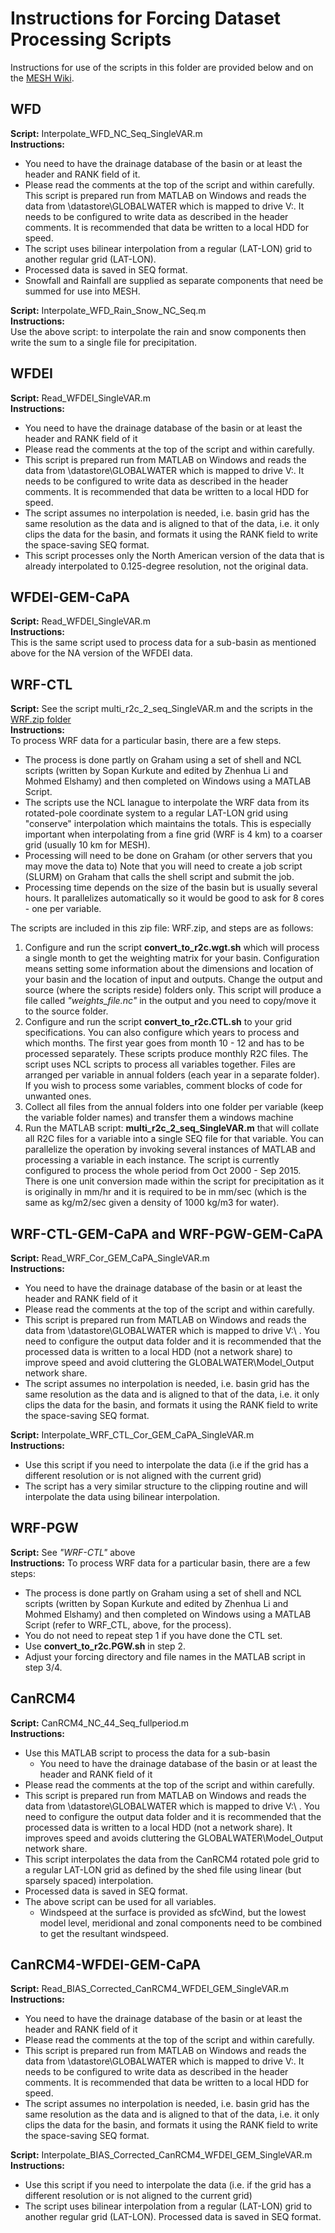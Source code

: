 # Instructions for Forcing Dataset Processing Scripts
Instructions for use of the scripts in this folder are provided below and on the [MESH Wiki](https://wiki.usask.ca/display/MESH/Forcing+Datasets+for+MESH).

## WFD
**Script:** Interpolate_WFD_NC_Seq_SingleVAR.m  
**Instructions:**
- You need to have the drainage database of the basin or at least the header and RANK field of it.
- Please read the comments at the top of the script and within carefully. This script is prepared run from MATLAB on Windows and reads the data from \\datastore\GLOBALWATER which is mapped to drive V:\. It needs to be configured to write data as described in the header comments. It is recommended that data be written to a local HDD for speed.
- The script uses bilinear interpolation from a regular (LAT-LON) grid to another regular grid (LAT-LON).
- Processed data is saved in SEQ format.
- Snowfall and Rainfall are supplied as separate components that need be summed for use into MESH.

**Script:** Interpolate_WFD_Rain_Snow_NC_Seq.m   
**Instructions:**   
Use the above script: to interpolate the rain and snow components then write the sum to a single file for precipitation.

## WFDEI
**Script:** Read_WFDEI_SingleVAR.m  
**Instructions:**
- You need to have the drainage database of the basin or at least the header and RANK field of it
- Please read the comments at the top of the script and within carefully.
- This script is prepared run from MATLAB on Windows and reads the data from \\datastore\GLOBALWATER which is mapped to drive V:\. It needs to be configured to write data as described in the header comments. It is recommended that data be written to a local HDD for speed.
- The script assumes no interpolation is needed, i.e. basin grid has the same resolution as the data and is aligned to that of the data, i.e. it only clips the data for the basin, and formats it using the RANK field to write the space-saving SEQ format.
- This script processes only the North American version of the data that is already interpolated to 0.125-degree resolution, not the original data.

## WFDEI-GEM-CaPA
**Script:** Read_WFDEI_SingleVAR.m  
**Instructions:**   
This is the same script used to process data for a sub-basin as mentioned above for the NA version of the WFDEI data.

## WRF-CTL
**Script:** See the script multi_r2c_2_seq_SingleVAR.m and the scripts in the [WRF.zip folder](./WRF.zip)  
**Instructions:**  
To process WRF data for a particular basin, there are a few steps.

- The process is done partly on Graham using a set of shell and NCL scripts (written by Sopan Kurkute and edited by Zhenhua Li and Mohmed Elshamy) and then completed on Windows using a MATLAB Script.
- The scripts use the NCL lanague to interpolate the WRF data from its rotated-pole coordinate system to a regular LAT-LON grid using "conserve" interpolation which maintains the totals.
This is especially important when interpolating from a fine grid (WRF is 4 km) to a coarser grid (usually 10 km for MESH).
- Processing will need to be done on Graham (or other servers that you may move the data to)
Note that you will need to create a job script (SLURM) on Graham that calls the shell script and submit the job.
- Processing time depends on the size of the basin but is usually several hours. It parallelizes automatically so it would be good to ask for 8 cores - one per variable.

The scripts are included in this zip file: WRF.zip, and steps are as follows:

1. Configure and run the script **convert_to_r2c.wgt.sh** which will process a single month to get the weighting matrix for your basin. Configuration means setting some information about the dimensions and location of your basin and the location of input and outputs. Change the output and source (where the scripts reside) folders only. This script will produce a file called *"weights_file.nc"* in the output and you need to copy/move it to the source folder.
2. Configure and run the script **convert_to_r2c.CTL.sh** to your grid specifications. You can also configure which years to process and which months.  The first year goes from month 10 - 12 and has to be processed separately. These scripts produce monthly R2C files. The script uses NCL scripts to process all variables together. Files are arranged per variable in annual folders (each year in a separate folder). If you wish to process some variables, comment blocks of code for unwanted ones.
3. Collect all files from the annual folders into one folder per variable (keep the variable folder names) and transfer them a windows machine
4. Run the MATLAB script: **multi_r2c_2_seq_SingleVAR.m** that will collate all R2C files for a variable into a single SEQ file for that variable. You can parallelize the operation by invoking several instances of MATLAB and processing a variable in each instance. The script is currently configured to process the whole period from Oct 2000 - Sep 2015. There is one unit conversion made within the script for precipitation as it is originally in mm/hr and it is required to be in mm/sec (which is the same as kg/m2/sec given a density of 1000 kg/m3 for water).

## WRF-CTL-GEM-CaPA and WRF-PGW-GEM-CaPA
**Script:** Read_WRF_Cor_GEM_CaPA_SingleVAR.m  
**Instructions:**
- You need to have the drainage database of the basin or at least the header and RANK field of it
- Please read the comments at the top of the script and within carefully.
- This script is prepared run from MATLAB on Windows and reads the data from \\datastore\GLOBALWATER which is mapped to drive V:\ . You need to configure the output data folder and it is recommended that the processed data is written to a local HDD (not a network share) to improve speed and avoid cluttering the GLOBALWATER\Model_Output network share.
- The script assumes no interpolation is needed, i.e. basin grid has the same resolution as the data and is aligned to that of the data, i.e. it only clips the data for the basin, and formats it using the RANK field to write the space-saving SEQ format.

**Script:** Interpolate_WRF_CTL_Cor_GEM_CaPA_SingleVAR.m  
**Instructions:**  
- Use this script if you need to interpolate the data (i.e if the grid has a different resolution or is not aligned with the current grid)
- The script has a very similar structure to the clipping routine and will interpolate the data using bilinear interpolation.

## WRF-PGW
**Script:** See *"WRF-CTL"* above  
**Instructions:**
To process WRF data for a particular basin, there are a few steps:
- The process is done partly on Graham using a set of shell and NCL scripts (written by Sopan Kurkute and edited by Zhenhua Li and Mohmed Elshamy) and then completed on Windows using a MATLAB Script (refer to WRF_CTL, above, for the process).
- You do not need to repeat step 1 if you have done the CTL set.
- Use **convert_to_r2c.PGW.sh** in step 2.
- Adjust your forcing directory and file names in the MATLAB script in step 3/4.

## CanRCM4
**Script:** CanRCM4_NC_44_Seq_fullperiod.m  
**Instructions:**
- Use this MATLAB script to process the data for a sub-basin
  - You need to have the drainage database of the basin or at least the header and RANK field of it
- Please read the comments at the top of the script and within carefully.
- This script is prepared run from MATLAB on Windows and reads the data from \\datastore\GLOBALWATER which is mapped to drive V:\ . You need to configure the output data folder and it is recommended that the processed data is written to a local HDD (not a network share). It improves speed and avoids cluttering the GLOBALWATER\Model_Output network share.
- This script interpolates the data from the CanRCM4 rotated pole grid to a regular LAT-LON grid as defined by the shed file using linear (but sparsely spaced) interpolation.
- Processed data is saved in SEQ format.
- The above script can be used for all variables.
  - Windspeed at the surface is provided as sfcWind, but the lowest model level, meridional and zonal components need to be combined to get the resultant windspeed.

## CanRCM4-WFDEI-GEM-CaPA
**Script:** Read_BIAS_Corrected_CanRCM4_WFDEI_GEM_SingleVAR.m  
**Instructions:**
- You need to have the drainage database of the basin or at least the header and RANK field of it
- Please read the comments at the top of the script and within carefully.
- This script is prepared run from MATLAB on Windows and reads the data from \\datastore\GLOBALWATER which is mapped to drive V:\. It needs to be configured to write data as described in the header comments. It is recommended that data be written to a local HDD for speed.
- The script assumes no interpolation is needed, i.e. basin grid has the same resolution as the data and is aligned to that of the data, i.e. it only clips the data for the basin, and formats it using the RANK field to write the space-saving SEQ format.

**Script:** Interpolate_BIAS_Corrected_CanRCM4_WFDEI_GEM_SingleVAR.m  
**Instructions:**
- Use this script if you need to interpolate the data (i.e. if the grid has a different resolution or is not aligned to the current grid)  
- The script uses bilinear interpolation from a regular (LAT-LON) grid to another regular grid (LAT-LON). Processed data is saved in SEQ format.
